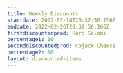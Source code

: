 ```yaml
---
title: Weekly Discounts
startdate: 2022-02-14T20:32:56.156Z
enddate: 2022-02-26T20:32:56.166Z
firstdiscountedprod: Hard Salami
percentage1: 10
seconddiscountedprod: Cojack Cheese
percentage2: 10
layout: discounted-items
---
```

